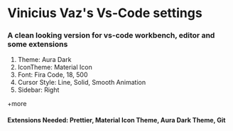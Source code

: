 # Vinicius Vaz's Vs-Code settings

### A clean looking version for vs-code workbench, editor and some extensions

1. Theme: Aura Dark
2. IconTheme: Material Icon
3. Font: Fira Code, 18, 500
4. Cursor Style: Line, Solid, Smooth Animation
5. Sidebar: Right

+more

#### Extensions Needed: Prettier, Material Icon Theme, Aura Dark Theme, Git
